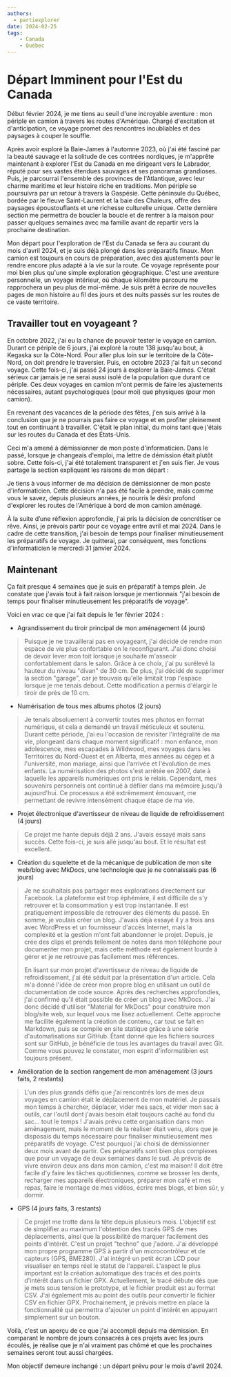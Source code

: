 ```yaml
---
authors:
  - partiexplorer
date: 2024-02-25
tags:
    - Canada
    - Québec
---
```


# Départ Imminent pour l'Est du Canada

Début février 2024, je me tiens au seuil d'une incroyable aventure : mon périple en camion à travers les routes d'Amérique. Chargé d'excitation et d'anticipation, ce voyage promet des rencontres inoubliables et des paysages à couper le souffle.

Après avoir exploré la Baie-James à l'automne 2023, où j'ai été fasciné par la beauté sauvage et la solitude de ces contrées nordiques, je m'apprête maintenant à explorer l'Est du Canada en me dirigeant vers le Labrador, réputé pour ses vastes étendues sauvages et ses panoramas grandioses. Puis, je parcourrai l'ensemble des provinces de l'Atlantique, avec leur charme maritime et leur histoire riche en traditions. Mon périple se poursuivra par un retour à travers la Gaspésie. <!-- more --> Cette péninsule du Québec, bordée par le fleuve Saint-Laurent et la baie des Chaleurs, offre des paysages époustouflants et une richesse culturelle unique. Cette dernière section me permettra de boucler la boucle et de rentrer à la maison pour passer quelques semaines avec ma famille avant de repartir vers la prochaine destination.

Mon départ pour l'exploration de l'Est du Canada se fera au courant du mois d'avril 2024, et je suis déjà plongé dans les préparatifs finaux. Mon camion est toujours en cours de préparation, avec des ajustements pour le rendre encore plus adapté à la vie sur la route. Ce voyage représente pour moi bien plus qu'une simple exploration géographique. C'est une aventure personnelle, un voyage intérieur, où chaque kilomètre parcouru me rapprochera un peu plus de moi-même. Je suis prêt à écrire de nouvelles pages de mon histoire au fil des jours et des nuits passés sur les routes de ce vaste territoire.

## Travailler tout en voyageant ?

En octobre 2022, j'ai eu la chance de pouvoir tester le voyage en camion. Durant ce périple de 6 jours, j'ai exploré la route 138 jusqu'au bout, à Kegaska sur la Côte-Nord. Pour aller plus loin sur le territoire de la Côte-Nord, on doit prendre le traversier. Puis, en octobre 2023 j'ai fait un second voyage. Cette fois-ci, j'ai passé 24 jours à explorer la Baie-James. C'était sérieux car jamais je ne serai aussi isolé de la population que durant ce périple. Ces deux voyages en camion m'ont permis de faire les ajustements nécessaires, autant psychologiques (pour moi) que physiques (pour mon camion).

En revenant des vacances de la période des fêtes, j'en suis arrivé à la conclusion que je ne pourrais pas faire ce voyage et en profiter pleinement tout en continuant à travailler. C'était le plan initial, du moins tant que j'étais sur les routes du Canada et des États-Unis.

Ceci m'a amené à démissionner de mon poste d'informaticien. Dans le passé, lorsque je changeais d'emploi, ma lettre de démission était plutôt sobre. Cette fois-ci, j'ai été totalement transparent et j'en suis fier. Je vous partage la section expliquant les raisons de mon départ :
>
Je tiens à vous informer de ma décision de démissionner de mon poste d'informaticien. Cette décision n'a pas été facile à prendre, mais comme vous le savez, depuis plusieurs années, je nourris le désir profond d'explorer les routes de l'Amérique à bord de mon camion aménagé.
>
À la suite d’une réflexion approfondie, j'ai pris la décision de concrétiser ce rêve. Ainsi, je prévois partir pour ce voyage entre avril et mai 2024. Dans le cadre de cette transition, j'ai besoin de temps pour finaliser minutieusement les préparatifs de voyage. Je quitterai, par conséquent, mes fonctions d'informaticien le mercredi 31 janvier 2024.

## Maintenant

Ça fait presque 4 semaines que je suis en préparatif à temps plein. Je constate que j'avais tout à fait raison lorsque je mentionnais "j'ai besoin de temps pour finaliser minutieusement les préparatifs de voyage".

Voici en vrac ce que j'ai fait depuis le 1er février 2024 :

- Agrandissement du tiroir principal de mon aménagement (4 jours)
>Puisque je ne travaillerai pas en voyageant, j'ai décidé de rendre mon espace de vie plus confortable en le reconfigurant. J'ai donc choisi de devoir lever mon toit lorsque je souhaite m'asseoir confortablement dans le salon. Grâce à ce choix, j'ai pu surélevé la hauteur du niveau "divan" de 30 cm. De plus, j'ai décidé de supprimer la section "garage", car je trouvais qu'elle limitait trop l'espace lorsque je me tenais debout. Cette modification a permis d'élargir le tiroir de près de 10 cm.

- Numérisation de tous mes albums photos (2 jours)
>Je tenais absoluement à convertir toutes mes photos en format numérique, et cela a demandé un travail méticuleux et soutenu. Durant cette période, j'ai eu l'occasion de revisiter l'intégralité de ma vie, plongeant dans chaque moment significatif : mon enfance, mon adolescence, mes escapades à Wildwood, mes voyages dans les Territoires du Nord-Ouest et en Alberta, mes années au cégep et à l'université, mon mariage, ainsi que l'arrivée et l'évolution de mes enfants. La numérisation des photos s'est arrêtée en 2007, date à laquelle les appareils numériques ont pris le relais. Cependant, mes souvenirs personnels ont continué à défiler dans ma mémoire jusqu'à aujourd'hui. Ce processus a été extrêmement émouvant, me permettant de revivre intensément chaque étape de ma vie.

- Projet électronique d'avertisseur de niveau de liquide de refroidissement (4 jours)
>Ce projet me hante depuis déjà 2 ans. J'avais essayé mais sans succès. Cette fois-ci, je suis allé jusqu'au bout. Et le résultat est excellent.

- Création du squelette et de la mécanique de publication de mon site web/blog avec MkDocs, une technologie que je ne connaissais pas (6 jours)
>Je ne souhaitais pas partager mes explorations directement sur Facebook. La plateforme est trop éphémère, il est difficile de s'y retrouver et la consommation y est trop instantanée. Il est pratiquement impossible de retrouver des éléments du passé. En somme, je voulais créer un blog. J'avais déjà essayé il y a trois ans avec WordPress et un fournisseur d'accès Internet, mais la complexité et la gestion m'ont fait abandonner le projet. Depuis, je crée des clips et prends tellement de notes dans mon téléphone pour documenter mon projet, mais cette méthode est également lourde à gérer et je ne retrouve pas facilement mes références.
>
>En lisant sur mon projet d'avertisseur de niveau de liquide de refroidissement, j'ai été séduit par la présentation d'un article. Cela m'a donné l'idée de créer mon propre blog en utilisant un outil de documentation de code source. Après des recherches approfondies, j'ai confirmé qu'il était possible de créer un blog avec MkDocs. J'ai donc décidé d'utiliser "Material for MkDocs" pour construire mon blog/site web, sur lequel vous me lisez actuellement. Cette approche me facilite également la création de contenu, car tout se fait en Markdown, puis se compile en site statique grâce à une série d'automatisations sur GitHub. Étant donné que les fichiers sources sont sur GitHub, je bénéficie de tous les avantages du travail avec Git. Comme vous pouvez le constater, mon esprit d'informatibien est toujours présent.

- Amélioration de la section rangement de mon aménagement (3 jours faits, 2 restants)
>L'un des plus grands défis que j'ai rencontrés lors de mes deux voyages en camion était le déplacement de mon matériel. Je passais mon temps à chercher, déplacer, vider mes sacs, et vider mon sac à outils, car l'outil dont j'avais besoin était toujours caché au fond du sac... tout le temps ! J'avais prévu cette organisation dans mon aménagement, mais le moment de la réaliser était venu, alors que je disposais du temps nécessaire pour finaliser minutieusement mes préparatifs de voyage. C'est pourquoi j'ai choisi de démissionner deux mois avant de partir. Ces préparatifs sont bien plus complexes que pour un voyage de deux semaines dans le sud. Je prévois de vivre environ deux ans dans mon camion, c'est  ma maison! Il doit être facile d'y faire les tâches quotidiennes, comme se brosser les dents, recharger mes appareils électroniques, préparer mon café et mes repas, faire le montage de mes vidéos, écrire mes blogs, et bien sûr, y dormir.

- GPS (4 jours faits, 3 restants)
>Ce projet me trotte dans la tête depuis plusieurs mois. L'objectif est de simplifier au maximum l'obtention des tracés GPS de mes déplacements, ainsi que la possibilité de marquer facilement des points d'intérêt. C'est un  projet "techno" que j'adore. J'ai développé mon propre programme GPS à partir d'un microcontrôleur et de capteurs (GPS, BME280). J'ai intégré un petit écran LCD pour visualiser en temps réel le statut de l'appareil. L'aspect le plus important est la création automatique des tracés et des points d'intérêt dans un fichier GPX. Actuellement, le tracé débute dès que je mets sous tension le prototype, et le fichier produit est au format CSV. J'ai également mis au point des outils pour convertir le fichier CSV en fichier GPX. Prochainement, je prévois mettre en place la fonctionnalité qui permettra d'ajouter un point d'intérêt en appuyant simplement sur un bouton.

Voilà, c'est un aperçu de ce que j'ai accompli depuis ma démission. En comparant le nombre de jours consacrés à ces projets avec les jours écoulés, je réalise que je n'ai vraiment pas chômé et que les prochaines semaines seront tout aussi chargées.

Mon objectif demeure inchangé : un départ prévu pour le mois d'avril 2024.
